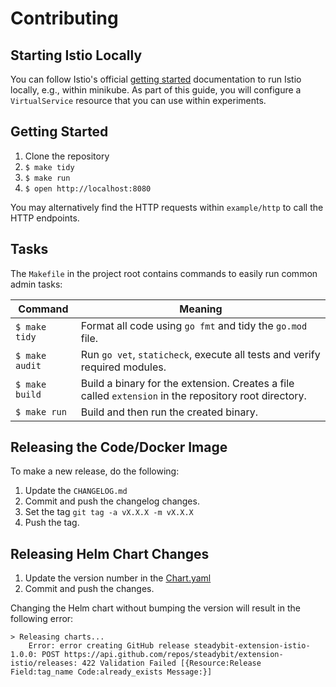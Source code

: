 # Contributing

## Starting Istio Locally

You can follow Istio's official [getting started](https://istio.io/latest/docs/setup/getting-started/) documentation to run Istio locally, e.g., within minikube. As part of this guide, you will configure
a `VirtualService` resource that you can use within experiments.

## Getting Started

1. Clone the repository
2. `$ make tidy`
3. `$ make run`
4. `$ open http://localhost:8080`

You may alternatively find the HTTP requests within `example/http` to call the HTTP endpoints.

## Tasks

The `Makefile` in the project root contains commands to easily run common admin tasks:

| Command        | Meaning                                                                                               |
|----------------|-------------------------------------------------------------------------------------------------------|
| `$ make tidy`  | Format all code using `go fmt` and tidy the `go.mod` file.                                            |
| `$ make audit` | Run `go vet`, `staticheck`, execute all tests and verify required modules.                            |
| `$ make build` | Build a binary for the extension. Creates a file called `extension` in the repository root directory. |
| `$ make run`   | Build and then run the created binary.                                                                |

## Releasing the Code/Docker Image

To make a new release, do the following:

 1. Update the `CHANGELOG.md`
 2. Commit and push the changelog changes.
 3. Set the tag `git tag -a vX.X.X -m vX.X.X`
 4. Push the tag.

## Releasing Helm Chart Changes

 1. Update the version number in the [Chart.yaml](./charts/steadybit-extension-istio/Chart.yaml)
 2. Commit and push the changes.

Changing the Helm chart without bumping the version will result in the following error:

```
> Releasing charts...
    Error: error creating GitHub release steadybit-extension-istio-1.0.0: POST https://api.github.com/repos/steadybit/extension-istio/releases: 422 Validation Failed [{Resource:Release Field:tag_name Code:already_exists Message:}]
```
